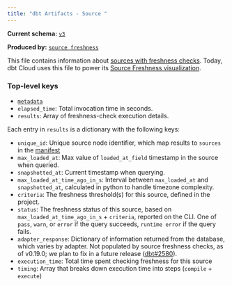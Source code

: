 ```yaml
---
title: "dbt Artifacts - Source "
---
```


**Current schema:** [`v3`](https://schemas.getdbt.com/dbt/sources/v3/index.html)

**Produced by:** [`source freshness`](commands/source)

This file contains information about [sources with freshness checks](/docs/build/sources#checking-source-freshness). Today, dbt Cloud uses this file to power its [Source Freshness visualization](/docs/build/sources#snapshotting-source-data-freshness).

### Top-level keys

- [`metadata`](dbt-artifacts#common-metadata)
- `elapsed_time`: Total invocation time in seconds.
- `results`: Array of freshness-check execution details.

Each entry in `results` is a dictionary with the following keys:

- `unique_id`: Unique source node identifier, which map results to `sources` in the [manifest](manifest-json)
- `max_loaded_at`: Max value of `loaded_at_field` timestamp in the source <Term id="table" /> when queried.
- `snapshotted_at`: Current timestamp when querying.
- `max_loaded_at_time_ago_in_s`: Interval between `max_loaded_at` and `snapshotted_at`, calculated in python to handle timezone complexity.
- `criteria`: The freshness threshold(s) for this source, defined in the project.
- `status`: The freshness status of this source, based on `max_loaded_at_time_ago_in_s` + `criteria`, reported on the CLI. One of `pass`, `warn`, or `error` if the query succeeds, `runtime error` if the query fails.
- `adapter_response`: Dictionary of information returned from the database, which varies by adapter. Not populated by source freshness checks, as of v0.19.0; we plan to fix in a future release ([dbt#2580](https://github.com/dbt-labs/dbt-core/issues/2580)).
- `execution_time`: Total time spent checking freshness for this source
- `timing`: Array that breaks down execution time into steps (`compile` + `execute`)
